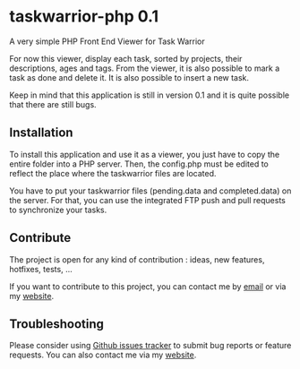 taskwarrior-php 0.1
===================

A very simple PHP Front End Viewer for Task Warrior

For now this viewer, display each task, sorted by projects, their descriptions, ages and tags. From the viewer, it is also possible to mark a task as done and delete it. It is also possible to insert a new task. 

Keep in mind that this application is still in version 0.1 and it is quite possible that there are still bugs. 

## Installation ##

To install this application and use it as a viewer, you just have to copy the entire folder into a PHP server. Then, the config.php must be edited to reflect the place where the taskwarrior files are located. 

You have to put your taskwarrior files (pending.data and completed.data) on the server. For that, you can use the integrated FTP push and pull requests to synchronize your tasks. 

## Contribute ##

The project is open for any kind of contribution : ideas, new features, hotfixes, tests, ...

If you want to contribute to this project, you can contact me by [email](baptiste.wicht@gmail.com) or via my [website](http://baptiste-wicht.com/).

## Troubleshooting ##

Please consider using [Github issues tracker](http://github.com/wichtounet/taskwarrior-php/issues) to submit bug reports or feature requests. You can also contact me via my [website](http://baptiste-wicht.com/).
